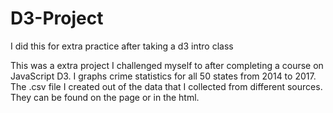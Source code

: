 # D3-Project
I did this for extra practice after taking a d3 intro class

This was a extra project I challenged myself to after completing a course on
JavaScript D3.  I graphs crime statistics for all 50 states from 2014 to 2017. 
The .csv file I created out of the data that I collected from different sources.
They can be found on the page or in the html.

